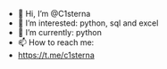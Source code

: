 - 👋 Hi, I’m @C1sterna
- 👀 I’m interested: python, sql and excel
- 🌱 I’m currently: python
- 📫 How to reach me:
- https://t.me/c1sterna

<!---
C1sterna/C1sterna is a ✨ special ✨ repository because its `README.md` (this file) appears on your GitHub profile.
You can click the Preview link to take a look at your changes.
--->
